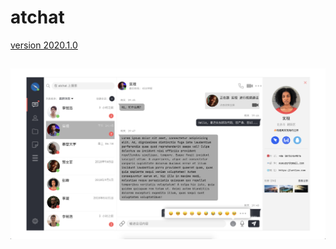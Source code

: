 # atchat

[version 2020.1.0](https://github.com/actiew/atchat)

![image-20201029220736610](./src/resources/images/atchat_2020-10-29.png)
---

